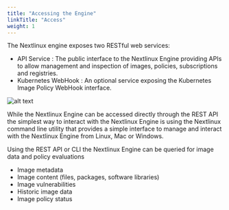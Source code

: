 ```yaml
---
title: "Accessing the Engine"
linkTitle: "Access"
weight: 1
---
```


The Nextlinux engine exposes two RESTful web services:

- API Service : The public interface to the Nextlinux Engine providing APIs to allow management and inspection of images, policies, subscriptions and registries.
- Kubernetes WebHook : An optional service exposing the Kubernetes Image Policy WebHook interface.

![alt text](NextlinuxEngineAccess.png)

While the Nextlinux Engine can be accessed directly through the REST API the simplest way to interact with the Nextlinux Engine is using the Nextlinux command line utility that provides a simple interface to manage and interact with the Nextlinux Engine from Linux, Mac or Windows.

Using the REST API or CLI the Nextlinux Engine can be queried for image data and policy evaluations

- Image metadata
- Image content (files, packages, software libraries)
- Image vulnerabilities 
- Historic image data
- Image policy status